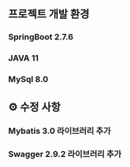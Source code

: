 ##  프로젝트 개발 환경
### SpringBoot 2.7.6
### JAVA 11
### MySql 8.0

## ⚙ 수정 사항
### Mybatis 3.0 라이브러리 추가
### Swagger 2.9.2 라이브러리 추가